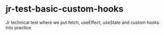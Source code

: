 # jr-test-basic-custom-hooks
Jr technical test where we put fetch, useEffect, useState and custom hooks into practice
